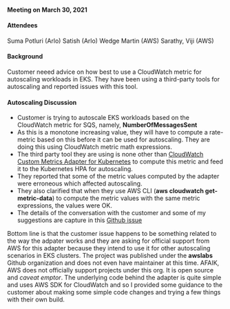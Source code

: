 #### Meeting on March 30, 2021 ####


#### Attendees ####
Suma Potluri (Arlo)
Satish (Arlo)
Wedge Martin (AWS)
Sarathy, Viji (AWS)


#### Background ####
Customer neeed advice on how best to use a CloudWatch metric for autoscaling workloads in EKS. They have been using a third-party tools for autoscaling and reported issues with this tool.


#### Autoscaling Discussion ####

- Customer is trying to autoscale EKS workloads based on the CloudWatch metric for SQS, namely, **NumberOfMessagesSent**
- As this is a monotone increasing value, they will have to compute a rate-metric based on this before it can be used for autoscaling. They are doing this using CloudWatch metric math expressions.
- The third party tool they are using is none other than [CloudWatch Custom Metrics Adapter for Kubernetes](https://github.com/awslabs/k8s-cloudwatch-adapter) to compute this metric and feed it to the Kubernetes HPA for autoscaling.
- They reported that some of the metric values computed by the adapter were erroneous which affected autoscaling.
- They also clarified that when they use AWS CLI (**aws cloudwatch get-metric-data**) to compute the metric values with the same metric expressions, the values were OK.
- The details of the conversation with the customer and some of my suggestions are capture in this [Github issue](https://github.com/awslabs/k8s-cloudwatch-adapter/issues/76)

Bottom line is that the customer issue happens to be something related to the way the adpater works and they are asking for official support from AWS for this adapter because they intend to use it for other autoscaling scenarios in EKS clusters. The project was published under the **awslabs** Github organization and does not even have maintainer at this time. AFAIK, AWS does not officially support projects under this org. It is open source and _caveat emptor_. The underlying code behind the adapter is quite simple and uses AWS SDK for CloudWatch and so I provided some guidance to the customer about making some simple code changes and trying a few things with their own build. 












